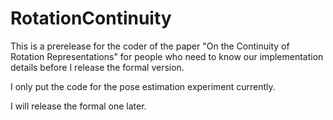 # RotationContinuity
This is a prerelease for the coder of the paper "On the Continuity of Rotation Representations" for people who need to know our implementation details before I release the formal version.

I only put the code for the pose estimation experiment currently.

I will release the formal one later.
